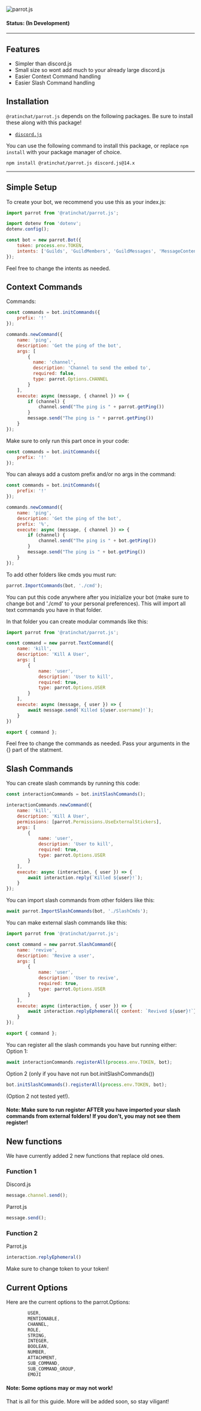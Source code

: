 
![parrot.js](https://socialify.git.ci/PenguDevelopment/parrot.js/image?description=1&descriptionEditable=The%20simple%20framework%20for%20advanced%20bots.&forks=1&issues=1&language=1&logo=https%3A%2F%2FMagiCloud.ParrotDev.repl.co%2Fuploads%2Fparrot.png&name=1&pattern=Solid&stargazers=1&theme=Dark)
#### Status: (In Development)
---
## Features

- Simpler than discord.js
- Small size so wont add much to your already large discord.js
- Easier Context Command handling
- Easier Slash Command handling

## Installation

`@ratinchat/parrot.js` depends on the following packages. Be sure to install these along with this package!

-   [`discord.js`](https://www.npmjs.com/package/discord.js)

You can use the following command to install this package, or replace `npm install` with your package manager of choice.

```sh
npm install @ratinchat/parrot.js discord.js@14.x
```

---
## Simple Setup
To create your bot, we recommend you use this as your index.js:
```js
import parrot from '@ratinchat/parrot.js';

import dotenv from 'dotenv';
dotenv.config();

const bot = new parrot.Bot({
    token: process.env.TOKEN,
    intents: ['Guilds', 'GuildMembers', 'GuildMessages', 'MessageContent']
});
```
Feel free to change the intents as needed.  
## Context Commands
Commands:
```js
const commands = bot.initCommands({
    prefix: '!'
});

commands.newCommand({
    name: 'ping',
    description: 'Get the ping of the bot',
    args: [
        {
          name: 'channel',
          description: 'Channel to send the embed to',
          required: false,
          type: parrot.Options.CHANNEL
        }
    ],
    execute: async (message, { channel }) => {
        if (channel) {
            channel.send("The ping is " + parrot.getPing())
        }
        message.send("The ping is " + parrot.getPing())
    }
});
```
Make sure to only run this part once in your code:
```js
const commands = bot.initCommands({
    prefix: '!'
});
```
You can always add a custom prefix and/or no args in the command:
```js
const commands = bot.initCommands({
    prefix: '!'
});

commands.newCommand({
    name: 'ping',
    description: 'Get the ping of the bot',
    prefix: '%',
    execute: async (message, { channel }) => {
        if (channel) {
            channel.send("The ping is " + bot.getPing())
        }
        message.send("The ping is " + bot.getPing())
    }
});
```
To add other folders like cmds you must run:
```js
parrot.ImportCommands(bot, './cmd'); 
```
You can put this code anywhere after you inizialize your bot (make sure to change bot and './cmd' to your personal preferences). This will import all text commands you have in that folder.
  
In that folder you can create modular commands like this:
```js
import parrot from '@ratinchat/parrot.js';

const command = new parrot.TextCommand({
    name: 'kill',
    description: 'Kill A User',
    args: [
        {
            name: 'user',
            description: 'User to kill',
            required: true,
            type: parrot.Options.USER
        }
    ],
    execute: async (message, { user }) => {
        await message.send(`Killed ${user.username}!`);
    }
})

export { command };
```
Feel free to change the commands as needed. Pass your arguments in the {} part of the statment.
## Slash Commands
You can create slash commands by running this code:
```js
const interactionCommands = bot.initSlashCommands();

interactionCommands.newCommand({
    name: 'kill',
    description: 'Kill A User',
    permissions: [parrot.Permissions.UseExternalStickers],
    args: [
        {
            name: 'user',
            description: 'User to kill',
            required: true,
            type: parrot.Options.USER
        }
    ],
    execute: async (interaction, { user }) => {
        await interaction.reply(`Killed ${user}!`);
    }
});
```
You can import slash commands from other folders like this:
```js
await parrot.ImportSlashCommands(bot, './SlashCmds');
```
You can make external slash commands like this:
```js
import parrot from '@ratinchat/parrot.js';

const command = new parrot.SlashCommand({
    name: 'revive',
    description: 'Revive a user',
    args: [
        {
            name: 'user',
            description: 'User to revive',
            required: true,
            type: parrot.Options.USER
        }
    ],
    execute: async (interaction, { user }) => { 
        await interaction.replyEphemeral({ content: `Revived ${user}!`});
    }
});

export { command };
```
You can register all the slash commands you have but running either:  
Option 1:
```js
await interactionCommands.registerAll(process.env.TOKEN, bot);
```
Option 2 (only if you have not run bot.initSlashCommands())
```js
bot.initSlashCommands().registerAll(process.env.TOKEN, bot);
```
(Option 2 not tested yet!). 
#### Note: Make sure to run register AFTER you have imported your slash commands from external folders! If you don't, you may not see them register!
## New functions
We have currently added 2 new functions that replace old ones.  
### Function 1
Discord.js
```js
message.channel.send();
```
Parrot.js
```js
message.send();
```
### Function 2
Parrot.js
```js
interaction.replyEphemeral()
```
Make sure to change token to your token!
## Current Options
Here are the current options to the parrot.Options:
```js
        USER,
        MENTIONABLE,
        CHANNEL,
        ROLE,
        STRING,
        INTEGER,
        BOOLEAN,
        NUMBER,
        ATTACHMENT,
        SUB_COMMAND,
        SUB_COMMAND_GROUP,
        EMOJI
```
#### Note: Some options may or may not work!
That is all for this guide. More will be added soon, so stay viligant!
